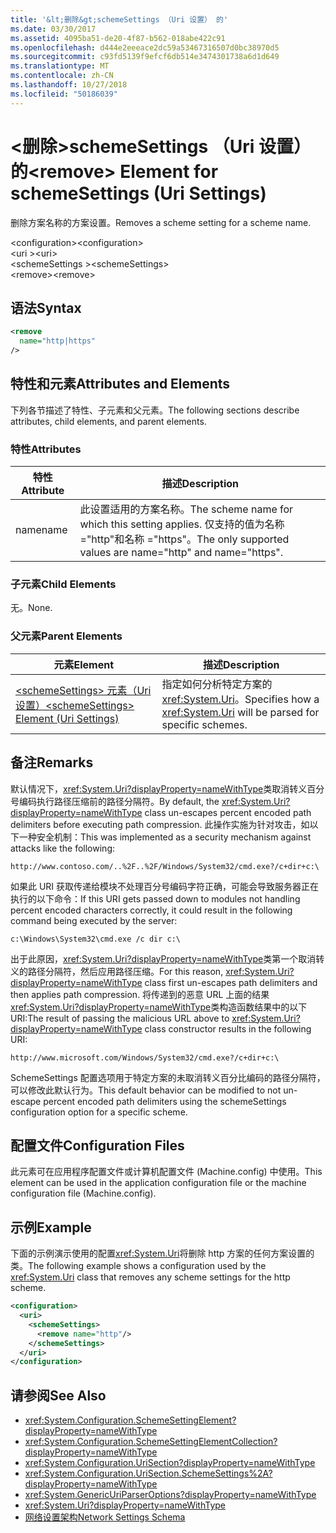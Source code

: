 ```yaml
---
title: '&lt;删除&gt;schemeSettings （Uri 设置） 的'
ms.date: 03/30/2017
ms.assetid: 4095ba51-de20-4f87-b562-018abe422c91
ms.openlocfilehash: d444e2eeeace2dc59a53467316507d0bc38970d5
ms.sourcegitcommit: c93fd5139f9efcf6db514e3474301738a6d1d649
ms.translationtype: MT
ms.contentlocale: zh-CN
ms.lasthandoff: 10/27/2018
ms.locfileid: "50186039"
---
```

# <a name="ltremovegt-element-for-schemesettings-uri-settings"></a><span data-ttu-id="e2bea-102">&lt;删除&gt;schemeSettings （Uri 设置） 的</span><span class="sxs-lookup"><span data-stu-id="e2bea-102">&lt;remove&gt; Element for schemeSettings (Uri Settings)</span></span>
<span data-ttu-id="e2bea-103">删除方案名称的方案设置。</span><span class="sxs-lookup"><span data-stu-id="e2bea-103">Removes a scheme setting for a scheme name.</span></span>  
  
 <span data-ttu-id="e2bea-104">\<configuration></span><span class="sxs-lookup"><span data-stu-id="e2bea-104">\<configuration></span></span>  
<span data-ttu-id="e2bea-105">\<uri ></span><span class="sxs-lookup"><span data-stu-id="e2bea-105">\<uri></span></span>  
<span data-ttu-id="e2bea-106">\<schemeSettings ></span><span class="sxs-lookup"><span data-stu-id="e2bea-106">\<schemeSettings></span></span>  
<span data-ttu-id="e2bea-107">\<remove></span><span class="sxs-lookup"><span data-stu-id="e2bea-107">\<remove></span></span>  
  
## <a name="syntax"></a><span data-ttu-id="e2bea-108">语法</span><span class="sxs-lookup"><span data-stu-id="e2bea-108">Syntax</span></span>  
  
```xml  
<remove
  name="http|https"
/>
```  
  
## <a name="attributes-and-elements"></a><span data-ttu-id="e2bea-109">特性和元素</span><span class="sxs-lookup"><span data-stu-id="e2bea-109">Attributes and Elements</span></span>  
 <span data-ttu-id="e2bea-110">下列各节描述了特性、子元素和父元素。</span><span class="sxs-lookup"><span data-stu-id="e2bea-110">The following sections describe attributes, child elements, and parent elements.</span></span>  
  
### <a name="attributes"></a><span data-ttu-id="e2bea-111">特性</span><span class="sxs-lookup"><span data-stu-id="e2bea-111">Attributes</span></span>  
  
|<span data-ttu-id="e2bea-112">特性</span><span class="sxs-lookup"><span data-stu-id="e2bea-112">Attribute</span></span>|<span data-ttu-id="e2bea-113">描述</span><span class="sxs-lookup"><span data-stu-id="e2bea-113">Description</span></span>|  
|---------------|-----------------|  
|<span data-ttu-id="e2bea-114">name</span><span class="sxs-lookup"><span data-stu-id="e2bea-114">name</span></span>|<span data-ttu-id="e2bea-115">此设置适用的方案名称。</span><span class="sxs-lookup"><span data-stu-id="e2bea-115">The scheme name for which this setting applies.</span></span> <span data-ttu-id="e2bea-116">仅支持的值为名称 ="http"和名称 ="https"。</span><span class="sxs-lookup"><span data-stu-id="e2bea-116">The only supported values are name="http" and name="https".</span></span>|  
  
### <a name="child-elements"></a><span data-ttu-id="e2bea-117">子元素</span><span class="sxs-lookup"><span data-stu-id="e2bea-117">Child Elements</span></span>  
 <span data-ttu-id="e2bea-118">无。</span><span class="sxs-lookup"><span data-stu-id="e2bea-118">None.</span></span>  
  
### <a name="parent-elements"></a><span data-ttu-id="e2bea-119">父元素</span><span class="sxs-lookup"><span data-stu-id="e2bea-119">Parent Elements</span></span>  
  
|<span data-ttu-id="e2bea-120">元素</span><span class="sxs-lookup"><span data-stu-id="e2bea-120">Element</span></span>|<span data-ttu-id="e2bea-121">描述</span><span class="sxs-lookup"><span data-stu-id="e2bea-121">Description</span></span>|  
|-------------|-----------------|  
|[<span data-ttu-id="e2bea-122">\<schemeSettings> 元素（Uri 设置）</span><span class="sxs-lookup"><span data-stu-id="e2bea-122">\<schemeSettings> Element (Uri Settings)</span></span>](../../../../../docs/framework/configure-apps/file-schema/network/schemesettings-element-uri-settings.md)|<span data-ttu-id="e2bea-123">指定如何分析特定方案的 <xref:System.Uri>。</span><span class="sxs-lookup"><span data-stu-id="e2bea-123">Specifies how a <xref:System.Uri> will be parsed for specific schemes.</span></span>|  
  
## <a name="remarks"></a><span data-ttu-id="e2bea-124">备注</span><span class="sxs-lookup"><span data-stu-id="e2bea-124">Remarks</span></span>  
 <span data-ttu-id="e2bea-125">默认情况下，<xref:System.Uri?displayProperty=nameWithType>类取消转义百分号编码执行路径压缩前的路径分隔符。</span><span class="sxs-lookup"><span data-stu-id="e2bea-125">By default, the <xref:System.Uri?displayProperty=nameWithType> class un-escapes percent encoded path delimiters before executing path compression.</span></span> <span data-ttu-id="e2bea-126">此操作实施为针对攻击，如以下一种安全机制：</span><span class="sxs-lookup"><span data-stu-id="e2bea-126">This was implemented as a security mechanism against attacks like the following:</span></span>  
  
 `http://www.contoso.com/..%2F..%2F/Windows/System32/cmd.exe?/c+dir+c:\`  
  
 <span data-ttu-id="e2bea-127">如果此 URI 获取传递给模块不处理百分号编码字符正确，可能会导致服务器正在执行的以下命令：</span><span class="sxs-lookup"><span data-stu-id="e2bea-127">If this URI gets passed down to modules not handling percent encoded characters correctly, it could result in the following command being executed by the server:</span></span>  
  
 `c:\Windows\System32\cmd.exe /c dir c:\`  
  
 <span data-ttu-id="e2bea-128">出于此原因，<xref:System.Uri?displayProperty=nameWithType>类第一个取消转义的路径分隔符，然后应用路径压缩。</span><span class="sxs-lookup"><span data-stu-id="e2bea-128">For this reason, <xref:System.Uri?displayProperty=nameWithType> class first un-escapes path delimiters and then applies path compression.</span></span> <span data-ttu-id="e2bea-129">将传递到的恶意 URL 上面的结果<xref:System.Uri?displayProperty=nameWithType>类构造函数结果中的以下 URI:</span><span class="sxs-lookup"><span data-stu-id="e2bea-129">The result of passing the malicious URL above to <xref:System.Uri?displayProperty=nameWithType> class constructor results in the following URI:</span></span>  
  
 `http://www.microsoft.com/Windows/System32/cmd.exe?/c+dir+c:\`  
  
 <span data-ttu-id="e2bea-130">SchemeSettings 配置选项用于特定方案的未取消转义百分比编码的路径分隔符，可以修改此默认行为。</span><span class="sxs-lookup"><span data-stu-id="e2bea-130">This default behavior can be modified to not un-escape percent encoded path delimiters using the schemeSettings configuration option for a specific scheme.</span></span>  
  
## <a name="configuration-files"></a><span data-ttu-id="e2bea-131">配置文件</span><span class="sxs-lookup"><span data-stu-id="e2bea-131">Configuration Files</span></span>  
 <span data-ttu-id="e2bea-132">此元素可在应用程序配置文件或计算机配置文件 (Machine.config) 中使用。</span><span class="sxs-lookup"><span data-stu-id="e2bea-132">This element can be used in the application configuration file or the machine configuration file (Machine.config).</span></span>  
  
## <a name="example"></a><span data-ttu-id="e2bea-133">示例</span><span class="sxs-lookup"><span data-stu-id="e2bea-133">Example</span></span>  
 <span data-ttu-id="e2bea-134">下面的示例演示使用的配置<xref:System.Uri>将删除 http 方案的任何方案设置的类。</span><span class="sxs-lookup"><span data-stu-id="e2bea-134">The following example shows a configuration used by the <xref:System.Uri> class that removes any scheme settings for the http scheme.</span></span>  
  
```xml  
<configuration>  
  <uri>  
    <schemeSettings>  
      <remove name="http"/>  
    </schemeSettings>  
  </uri>  
</configuration>  
```  
  
## <a name="see-also"></a><span data-ttu-id="e2bea-135">请参阅</span><span class="sxs-lookup"><span data-stu-id="e2bea-135">See Also</span></span>  
- <xref:System.Configuration.SchemeSettingElement?displayProperty=nameWithType>  
- <xref:System.Configuration.SchemeSettingElementCollection?displayProperty=nameWithType>  
- <xref:System.Configuration.UriSection?displayProperty=nameWithType>  
- <xref:System.Configuration.UriSection.SchemeSettings%2A?displayProperty=nameWithType>  
- <xref:System.GenericUriParserOptions?displayProperty=nameWithType>  
- <xref:System.Uri?displayProperty=nameWithType>  
- [<span data-ttu-id="e2bea-136">网络设置架构</span><span class="sxs-lookup"><span data-stu-id="e2bea-136">Network Settings Schema</span></span>](../../../../../docs/framework/configure-apps/file-schema/network/index.md)
